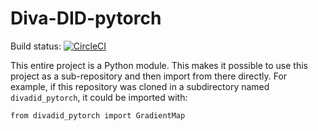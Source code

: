 # Diva-DID-pytorch

Build status: [![CircleCI](https://circleci.com/gh/Finomnis/Diva-DID-pytorch.svg?style=svg)](https://circleci.com/gh/Finomnis/Diva-DID-pytorch)

This entire project is a Python module.
This makes it possible to use this project as a sub-repository and then import from there directly.
For example, if this repository was cloned in a subdirectory named `divadid_pytorch`, it could be imported with:
```
from divadid_pytorch import GradientMap
```

